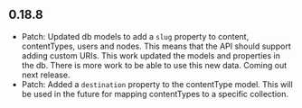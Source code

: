 ## 0.18.8

* Patch: Updated db models to add a `slug` property to content, contentTypes, users and nodes. This means that the API should support adding custom URIs. This work updated the models and properties in the db. There is more work to be able to use this new data. Coming out next release.
* Patch: Added a `destination` property to the contentType model. This will be used in the future for mapping contentTypes to a specific collection.
